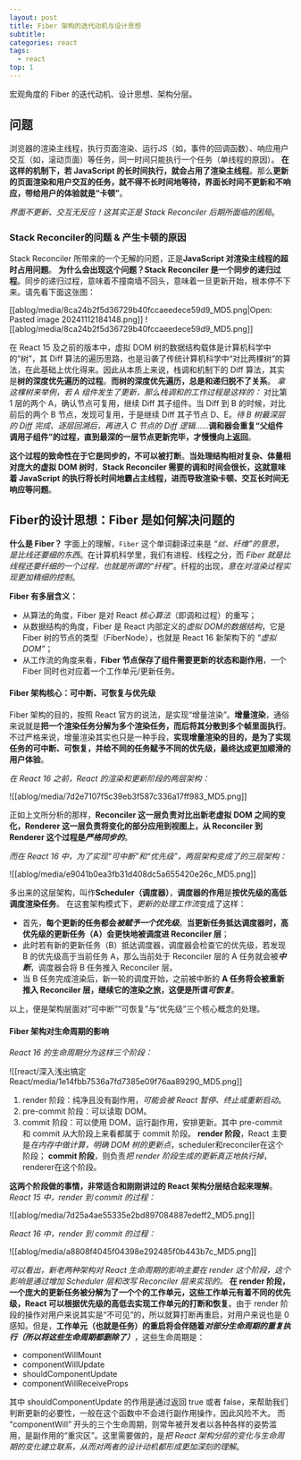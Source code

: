 ```yaml
---
layout: post
title: Fiber 架构的迭代动机与设计思想
subtitle: 
categories: react
tags:
  - react
top: 1
---
```

宏观角度的 Fiber 的迭代动机、设计思想、架构分层。

##  问题
浏览器的渲染主线程，执行页面渲染、运行JS（如，事件的回调函数）、响应用户交互（如，滚动页面）等任务，同一时间只能执行一个任务（单线程的原因）。
**在这样的机制下，若 JavaScript 的长时间执行，就会占用了渲染主线程**。那么**更新的页面渲染和用户交互的任务，就不得不长时间地等待，界面长时间不更新和不响应，带给用户的体验就是“卡顿”**。

*界面不更新、交互无反应！这其实正是 Stack Reconciler 后期所面临的困局*。

### Stack Reconciler的问题 & 产生卡顿的原因

Stack Reconciler 所带来的一个无解的问题，正是**JavaScript 对渲染主线程的超时占用问题**。
**为什么会出现这个问题？Stack Reconciler 是一个同步的递归过程**。同步的递归过程，意味着不撞南墙不回头，意味着一旦更新开始，根本停不下来。请先看下面这张图：

[[ablog/media/8ca24b2f5d36729b40fccaeedece59d9_MD5.png|Open: Pasted image 20241112184148.png]]
![[ablog/media/8ca24b2f5d36729b40fccaeedece59d9_MD5.png]]

在 React 15 及之前的版本中，虚拟 DOM 树的数据结构载体是计算机科学中的“树”，其 Diff 算法的遍历思路，也是沿袭了传统计算机科学中“对比两棵树”的算法，在此基础上优化得来。因此从本质上来说，栈调和机制下的 Diff 算法，其实是**树的深度优先遍历的过程**。**而树的深度优先遍历，总是和递归脱不了关系**。
*拿这棵树来举例，若 A 组件发生了更新，那么栈调和的工作过程是这样的：* 对比第 1 层的两个 A，确认节点可复用，继续 Diff 其子组件。当 Diff 到 B 的时候，对比前后的两个 B 节点，发现可复用，于是继续 Diff 其子节点 D、E。*待 B 树最深层的 Diff 完成、逐层回溯后，再进入 C 节点的 Diff 逻辑*......**调和器会重复“父组件调用子组件”的过程，直到最深的一层节点更新完毕，才慢慢向上返回**。

**这个过程的致命性在于它是同步的，不可以被打断**。**当处理结构相对复杂、体量相对庞大的虚拟 DOM 树时**，**Stack Reconciler 需要的调和时间会很长，这就意味着 JavaScript 的执行将长时间地霸占主线程，进而导致渲染卡顿、交互长时间无响应等问题**。

## Fiber的设计思想：Fiber 是如何解决问题的

**什么是 Fiber？** 字面上的理解，`Fiber` 这个单词翻译过来是 *“丝、纤维”的意思*，*是比线还要细的东西*。在计算机科学里，我们有进程、线程之分，而 *Fiber 就是比线程还要纤细的一个过程，也就是所谓的“纤程”*。纤程的出现，*意在对渲染过程实现更加精细的控制*。

**Fiber 有多层含义：**
- 从算法的角度，Fiber 是对 React *核心算法*（即调和过程）的重写；
- 从数据结构的角度，Fiber 是 React 内部定义的*虚拟 DOM的数据结构*，它是 Fiber 树的节点的类型（FiberNode），也就是 React 16 新架构下的 *“虚拟 DOM”*；
- 从工作流的角度来看，**Fiber 节点保存了组件需要更新的状态和副作用**，一个 Fiber 同时也对应着一个工作单元/更新任务。

#### Fiber 架构核心：可中断、可恢复与优先级

Fiber 架构的目的，按照 React 官方的说法，是实现“增量渲染”。**增量渲染**，通俗来说就是**把一个渲染任务分解为多个渲染任务，而后将其分散到多个帧里面执行**。不过严格来说，增量渲染其实也只是一种手段，**实现增量渲染的目的，是为了实现任务的可中断、可恢复，并给不同的任务赋予不同的优先级，最终达成更加顺滑的用户体验**。

*在 React 16 之前，React 的渲染和更新阶段的两层架构：*

![[ablog/media/7d2e7107f5c39eb3f587c336a17ff983_MD5.png]]

正如上文所分析的那样，**Reconciler 这一层负责对比出新老虚拟 DOM 之间的变化，Renderer 这一层负责将变化的部分应用到视图上，从 Reconciler 到 Renderer 这个过程是*严格同步的***。

*而在 React 16 中，为了实现“可中断”和“优先级”，两层架构变成了的三层架构：*

![[ablog/media/e9041b0ea3fb31d408dc5a655420e26c_MD5.png]]

多出来的这层架构，叫作**Scheduler（调度器）**，**调度器的作用**是**按优先级的高低调度渲染任务**。
在这套架构模式下，*更新的处理工作流*变成了这样：
- 首先，**每个更新的任务都会*被赋予一个优先级***。**当更新任务抵达调度器时，高优先级的更新任务（A）会更快地被调度进 Reconciler 层**；
- 此时若有新的更新任务（B）抵达调度器，调度器会检查它的优先级，若发现 B 的优先级高于当前任务 A，那么当前处于 Reconciler 层的 A 任务就会被***中断***，调度器会将 B 任务推入 Reconciler 层。
- 当 B 任务完成渲染后，新一轮的调度开始，之前被中断的 **A 任务将会被重新推入 Reconciler 层，继续它的渲染之旅，这便是所谓*可恢复***。

以上，便是架构层面对“可中断”“可恢复”与“优先级”三个核心概念的处理。

#### Fiber 架构对生命周期的影响

*React 16 的生命周期分为这样三个阶段：*

![[react/深入浅出搞定 React/media/1e14fbb7536a7fd7385e09f76aa89290_MD5.png]]

1. render 阶段：纯净且没有副作用，*可能会被 React 暂停、终止或重新启动*。
2. pre-commit 阶段：可以读取 DOM。
3. commit 阶段：可以使用 DOM，运行副作用，安排更新。其中 pre-commit 和 commit 从大阶段上来看都属于 commit 阶段。
**render 阶段**，React 主要是*在内存中做计算，明确 DOM 树的更新点*，scheduler和reconciler在这个阶段；
**commit 阶段**，则负责*把 render 阶段生成的更新真正地执行掉*，renderer在这个阶段。

**这两个阶段做的事情，非常适合和刚刚讲过的 React 架构分层结合起来理解**。
*React 15 中，render 到 commit 的过程：*

![[ablog/media/7d25a4ae55335e2bd897084887edeff2_MD5.png]]

*React 16 中，render 到 commit 的过程：*

![[ablog/media/a8808f4045f04398e292485f0b443b7c_MD5.png]]


*可以看出，新老两种架构对 React 生命周期的影响主要在 render 这个阶段，这个影响是通过增加 Scheduler 层和改写 Reconciler 层来实现的。*
**在 render 阶段，一个庞大的更新任务被分解为了一个个的工作单元，这些工作单元有着不同的优先级，React 可以根据优先级的高低去实现工作单元的打断和恢复**。由于 render 阶段的操作对用户来说其实是“不可见”的，所以就算打断再重启，对用户来说也是 0 感知。但是，**工作单元（也就是任务）的重启将会伴随着*对部分生命周期的重复执行（所以将这些生命周期都删除了）***，这些生命周期是：

* componentWillMount
* componentWillUpdate
* shouldComponentUpdate
* componentWillReceiveProps

其中 shouldComponentUpdate 的作用是通过返回 true 或者 false，来帮助我们判断更新的必要性，一般在这个函数中不会进行副作用操作，因此风险不大。
而 “componentWill” 开头的三个生命周期，则常年被开发者以各种各样的姿势滥用，是副作用的“重灾区”。这里需要做的，是*把 React 架构分层的变化与生命周期的变化建立联系，从而对两者的设计动机都形成更加深刻的理解*。
